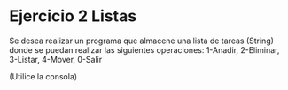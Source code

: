 # Ejercicio 2 Listas

Se desea realizar un programa que almacene una lista de tareas (String) donde se puedan realizar las siguientes operaciones:
1-Anadir,
2-Eliminar,
3-Listar,
4-Mover,
0-Salir

(Utilice la consola)
